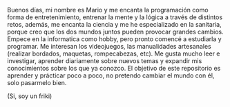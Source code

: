 Buenos días, mi nombre es Mario y me encanta la programación como forma de entretenimiento, entrenar la mente y la lógica a través de distintos retos, además, me encanta la ciencia y me he especializado en la sanitaria, porque creo que los dos mundos juntos pueden provocar
grandes cambios. Empece en la informatica como hobby, pero pronto comencé a estudiarla y programar.
Me interesan los videojuegos, las manualidades artesanales (realizar bordados, maquetas, rompecabezas, etc). Me gusta mucho leer e investigar, aprender diariamente sobre nuevos temas y expandir mis conocimientos sobre los que ya conozco.
El objetivo de este repositorio es aprender y prácticar poco a poco, no pretendo cambiar el mundo con él, solo pasarmelo bien.

 (Si, soy un friki)
<!---
Gracias por la lectura!!
--->
